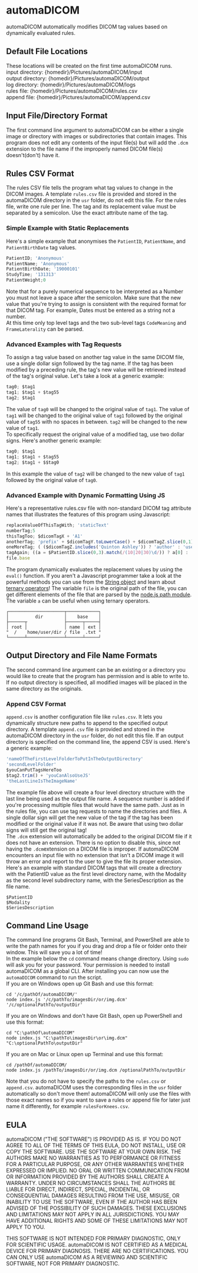 # automaDICOM

automaDICOM automatically modifies DICOM tag values based on dynamically evaluated rules.

## Default File Locations

These locations will be created on the first time automaDICOM runs.  
input directory: {homedir}/Pictures/automaDICOM/input  
output directory: {homedir}/Pictures/automaDICOM/output  
log directory: {homedir}/Pictures/automaDICOM/logs  
rules file: {homedir}/Pictures/automaDICOM/rules.csv  
append file: {homedir}/Pictures/automaDICOM/append.csv

## Input File/Directory Format

The first command line argument to automaDICOM can be either a single image or directory with images or subdirectories that contain images.  This program does not edit any contents of the input file(s) but will add the `.dcm` extension to the file name if the improperly named DICOM file(s) doesn't(don't) have it.

## Rules CSV Format

The rules CSV file tells the program what tag values to change in the DICOM images.  A template `rules.csv` file is provided and stored in the automaDICOM directory in the `usr` folder, do not edit this file.  For the rules file, write one rule per line.  The tag and its replacement value must be separated by a semicolon.  Use the exact attribute name of the tag.  

### Simple Example with Static Replacements

Here's a simple example that anonymises the `PatientID`, `PatientName`, and `PatientBirthDate` tag values.  

```javascript
PatientID; 'Anonymous'
PatientName; 'Anonymous'
PatientBirthDate; '19000101'
StudyTime; '131313'
PatientWeight;0
```

Note that for a purely numerical sequence to be interpreted as a Number you must not leave a space after the semicolon.  Make sure that the new value that you're trying to assign is consistent with the required format for that DICOM tag.  For example, Dates must be entered as a string not a number.  
At this time only top level tags and the two sub-level tags `CodeMeaning` and `FrameLaterality` can be parsed.

### Advanced Examples with Tag Requests

To assign a tag value based on another tag value in the same DICOM file, use a single dollar sign followed by the tag name.  If the tag has been modified by a preceding rule, the tag's new value will be retrieved instead of the tag's original value.  Let's take a look at a generic example:  

```javascript
tag0; $tag1
tag1; $tag1 + $tag55
tag2; $tag1
```

The value of `tag0` will be changed to the original value of `tag1`.  The value of `tag1` will be changed to the original value of `tag1` followed by the original value of `tag55` with no spaces in between.  `tag2` will be changed to the new value of `tag1`.  
To specifically request the original value of a modified tag, use two dollar signs.  Here's another generic example:  

```javascript
tag0; $tag1
tag1; $tag1 + $tag55
tag2; $tag1 + $$tag0
```

In this example the value of `tag2` will be changed to the new value of `tag1` followed by the original value of `tag0`.  

### Advanced Example with Dynamic Formatting Using JS

Here's a representative rules.csv file with non-standard DICOM tag attribute names that illustrates the features of this program using Javascript:  

```javascript
replaceValueOfThisTagWith; 'staticText'
numberTag;5
thisTagToo; $dicomTagX + 'A1'
anotherTag; 'prefix' + $dicomTagY.toLowerCase() + $dicomTagZ.slice(0,1)
oneMoreTag; ( ($dicomTagZ.includes('Quinton Ashley')) ? 'author' : 'user' )
tagAgain; ((a = $PatientID.slice(0,3).match(/(10|20|30)\d/)) ? a[0] : '400')
file.base
```

The program dynamically evaluates the replacement values by using the `eval()` function.  If you aren't a Javascript programmer take a look at the powerful methods you can use from the [String object](https://developer.mozilla.org/en-US/docs/Web/JavaScript/Reference/Global_Objects/String) and learn about [ternary operators](https://developer.mozilla.org/en-US/docs/Web/JavaScript/Reference/Operators/Conditional_Operator)!  The variable `file` is the original path of the file, you can get different elements of the file that are parsed by the [node.js path module](https://nodejs.org/api/path.html#path_path_parse_path).  The variable `a` can be useful when using ternary operators.

```
┌─────────────────────┬────────────┐
│          dir        │    base    │
├──────┬              ├──────┬─────┤
│ root │              │ name │ ext │
"  /    home/user/dir / file  .txt "
└──────┴──────────────┴──────┴─────┘
```

## Output Directory and File Name Formats

The second command line argument can be an existing or a directory you would like to create that the program has permission and is able to write to.  If no output directory is specified, all modified images will be placed in the same directory as the originals.

### Append CSV Format

`append.csv` is another configuration file like `rules.csv`.  It lets you dynamically structure new paths to append to the specified output directory.  A template `append.csv` file is provided and stored in the automaDICOM directory in the `usr` folder, do not edit this file.  If an output directory is specified on the command line, the append CSV is used.  Here's a generic example:
```javascript
'nameOfTheFirstLevelFolderToPutInTheOutputDirectory'
'secondLevelFolder'
$youCanPutTagsHereToo
$tag2.trim() + 'youCanAlsoUseJS'
'theLastLineIsTheImageName'
```
The example file above will create a four level directory structure with the last line being used as the output file name.  A sequence number is added if you're processing multiple files that would have the same path.  Just as in the rules file, you can use tag requests to name the directories and files.  A single dollar sign will get the new value of the tag if the tag has been modified or the original value if it was not.  Be aware that using two dollar signs will still get the original tag!  
The `.dcm` extension will automatically be added to the original DICOM file if it does not have an extension.  There is no option to disable this, since not having the `.dcm`extension on a DICOM file is improper.  If automaDICOM encounters an input file with no extension that isn't a DICOM image it will throw an error and report to the user to give the file its proper extension.  
Here's an example with standard DICOM tags that will create a directory with the PatientID value as the first level directory name, with the Modality as the second level subdirectory name, with the SeriesDescription as the file name.
```
$PatientID
$Modality
$SeriesDescription
```

## Command Line Usage

The command line programs Git Bash, Terminal, and PowerShell are able to write the path names for you if you drag and drop a file or folder onto their window.  This will save you a lot of time!  
In the example below the `cd` command means change directory.  Using `sudo` will ask you for your password.  Your permission is needed to install automaDICOM as a global CLI.  After installing you can now use the `automaDICOM` command to run the script.  
If you are on Windows open up Git Bash and use this format:
```
cd '/c/pathOf/automaDICOM/'
node index.js '/c/pathTo/imagesDir/or/img.dcm' '/c/optionalPathTo/outputDir'
```
If you are on Windows and don't have Git Bash, open up PowerShell and use this format:
```
cd "C:\pathOf\automaDICOM"
node index.js "C:\pathTo\imagesDir\or\img.dcm" "C:\optionalPathTo\outputDir"
```
If you are on Mac or Linux open up Terminal and use this format:
```
cd /pathOf/automaDICOM/
node index.js /pathTo/imagesDir/or/img.dcm /optionalPathTo/outputDir
```
Note that you do not have to specify the paths to the `rules.csv` or `append.csv`.  automaDICOM uses the corresponding files in the `usr` folder automatically so don't move them!  automaDICOM will only use the files with those exact names so if you want to save a rules or append file for later just name it differently, for example `rulesForKnees.csv`.

## EULA

automaDICOM ("THE SOFTWARE") IS PROVIDED AS IS.  IF YOU DO NOT AGREE TO ALL OF THE TERMS OF THIS EULA, DO NOT INSTALL, USE OR COPY THE SOFTWARE. USE THE SOFTWARE AT YOUR OWN RISK.  THE AUTHORS MAKE NO WARRANTIES AS TO PERFORMANCE OR FITNESS FOR A PARTICULAR PURPOSE, OR ANY OTHER WARRANTIES WHETHER EXPRESSED OR IMPLIED. NO ORAL OR WRITTEN COMMUNICATION FROM OR INFORMATION PROVIDED BY THE AUTHORS SHALL CREATE A WARRANTY. UNDER NO CIRCUMSTANCES SHALL THE AUTHORS BE LIABLE FOR DIRECT, INDIRECT, SPECIAL, INCIDENTAL, OR CONSEQUENTIAL DAMAGES RESULTING FROM THE USE, MISUSE, OR INABILITY TO USE THE SOFTWARE, EVEN IF THE AUTHOR HAS BEEN ADVISED OF THE POSSIBILITY OF SUCH DAMAGES. THESE EXCLUSIONS AND LIMITATIONS MAY NOT APPLY IN ALL JURISDICTIONS. YOU MAY HAVE ADDITIONAL RIGHTS AND SOME OF THESE LIMITATIONS MAY NOT APPLY TO YOU.

THIS SOFTWARE IS NOT INTENDED FOR PRIMARY DIAGNOSTIC, ONLY FOR SCIENTIFIC USAGE.  automaDICOM IS NOT CERTIFIED AS A MEDICAL DEVICE FOR PRIMARY DIAGNOSIS. THERE ARE NO CERTIFICATIONS. YOU CAN ONLY USE automaDICOM AS A REVIEWING AND SCIENTIFIC SOFTWARE, NOT FOR PRIMARY DIAGNOSTIC.
